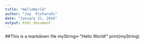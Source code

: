 ```yaml
---
title: "HelloWorld"
author: "Jay  Pisharodi"
date: "January 21, 2018"
output: html_document
---
```

##This is a markdown file
myString<-"Hello World!"
print(myString)
